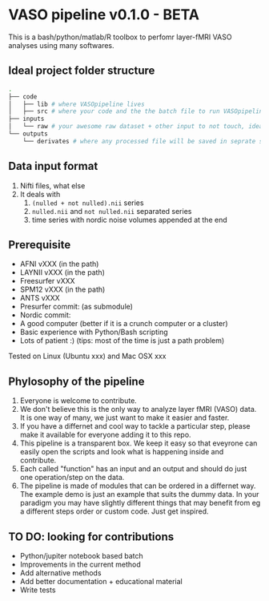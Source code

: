 # VASO pipeline v0.1.0 - BETA

This is a bash/python/matlab/R toolbox to perfomr layer-fMRI VASO analyses using many softwares.

## Ideal project folder structure

```bash
.
├── code
│   ├── lib # where VASOpipeline lives
│   ├── src # where your code and the the batch file to run VASOpipeline live
├── inputs
│   └── raw # your awesome raw dataset + other input to not touch, ideally bidslike format
└── outputs
    └── derivates # where any processed file will be saved in seprate subfolders named by `software-step` 
```

## Data input format

1. Nifti files, what else
2. It deals with 
   1. `(nulled + not nulled).nii` series 
   2. `nulled.nii` and `not nulled.nii` separated series
   3. time series with nordic noise volumes appended at the end

## Prerequisite

- AFNI vXXX (in the path)
- LAYNII vXXX (in the path)
- Freesurfer vXXX
- SPM12 vXXX (in the path)
- ANTS vXXX
- Presurfer commit: (as submodule)
- Nordic commit:
- A good computer (better if it is a crunch computer or a cluster)
- Basic experience with Python/Bash scripting
- Lots of patient :) (tips: most of the time is just a path problem)

Tested on Linux (Ubuntu xxx) and Mac OSX xxx

## Phylosophy of the pipeline

1. Everyone is welcome to contribute.
2. We don't believe this is the only way to analyze layer fMRI (VASO) data. It is one way of many, we just want to make it easier and faster.
3. If you have a differnet and cool way to tackle a particular step, please make it available for everyone adding it to this repo. 
4. This pipeline is a transparent box. We keep it easy so that eveyrone can easily open the scripts and look what is happening inside and contribute.
5. Each called "function" has an input and an output and should do just one operation/step on the data.
6. The pipeline is made of modules that can be ordered in a differnet way. The example demo is just an example that suits the dummy data. In your paradigm you may have slightly different things that may benefit from eg a different steps order or custom code. Just get inspired.

## TO DO: looking for contributions

- Python/jupiter notebook based batch
- Improvements in the current method
- Add alternative methods
- Add better documentation + educational material
- Write tests